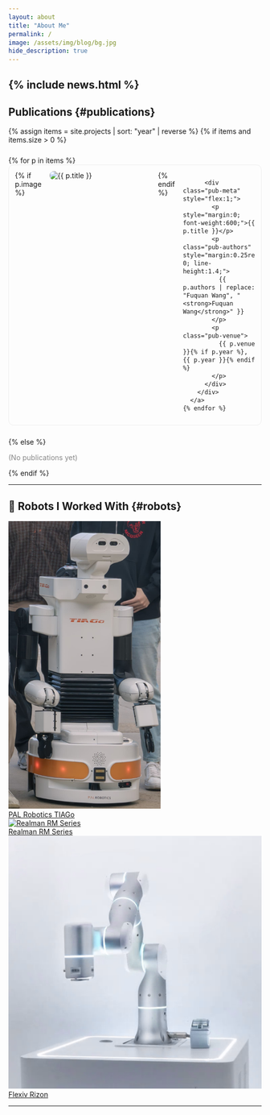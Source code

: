 ```yaml
---
layout: about
title: "About Me"
permalink: /
image: /assets/img/blog/bg.jpg
hide_description: true
---
```


<!--author-->

{% include news.html %}
---

## Publications {#publications}

{% assign items = site.projects | sort: "year" | reverse %}
{% if items and items.size > 0 %}
  <div class="pub-list" style="margin-top:1.5rem;">
    {% for p in items %}
      <a href="{{ p.link | default: p.url | relative_url }}" target="_blank" style="text-decoration:none; color:inherit;">
        <div class="pub-item" style="display:flex; align-items:flex-start; margin-bottom:1.5rem; gap:1rem; border-radius:10px; padding:0.75rem; transition:all 0.2s ease; border:1px solid #eee;">
          {% if p.image %}
            <div class="pub-thumb" style="flex:0 0 200px;">
              <img src="{{ p.image | relative_url }}" alt="{{ p.title }}" style="width:100%; border-radius:8px;">
            </div>
          {% endif %}

          <div class="pub-meta" style="flex:1;">
            <p style="margin:0; font-weight:600;">{{ p.title }}</p>
            <p class="pub-authors" style="margin:0.25rem 0; line-height:1.4;">
              {{ p.authors | replace: "Fuquan Wang", "<strong>Fuquan Wang</strong>" }}
            </p>
            <p class="pub-venue">
              {{ p.venue }}{% if p.year %}, {{ p.year }}{% endif %}
            </p>
          </div>
        </div>
      </a>
    {% endfor %}
  </div>
{% else %}
  <p style="color:#888;">(No publications yet)</p>
{% endif %}

---
## 🤖 Robots I Worked With {#robots}

<div class="robot-grid">

  <!-- 左列：竖着的 TIAGo（占两行） -->
  <a class="robot-card tall" href="https://pal-robotics.com/robot/tiago/" target="_blank">
    <div class="robot-media">
      <img src="/assets/img/robots/tiago.png" alt="PAL Robotics TIAGo" loading="lazy">
    </div>
    <span>PAL Robotics TIAGo</span>
  </a>

  <!-- 右上：Realman -->
  <a class="robot-card" href="https://www.realman-robotics.com/rm-series123" target="_blank">
    <div class="robot-media">
      <img src="/assets/img/robots/realman.png" alt="Realman RM Series" loading="lazy">
    </div>
    <span>Realman RM Series</span>
  </a>

  <!-- 右下：Rizon（补在 Realman 下） -->
  <a class="robot-card" href="https://www.flexiv.com/products/rizon" target="_blank">
    <div class="robot-media">
      <img src="/assets/img/robots/rizon.png" alt="Flexiv Rizon" loading="lazy">
    </div>
    <span>Flexiv Rizon</span>
  </a>

</div>


---
